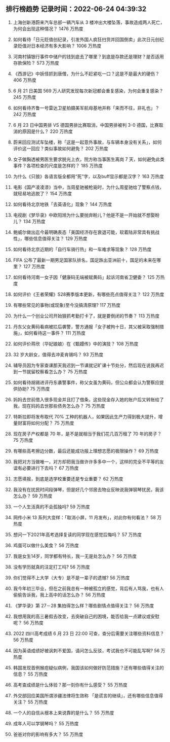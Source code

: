 
## 排行榜趋势 记录时间：2022-06-24 04:39:32
  
  1. 上海创新港蔚来汽车总部一辆汽车从 3 楼冲出大楼坠落，事故造成两人死亡，为何会出现这种情况？ 1476 万热度
    
  2. 如何看待「日元贬值创纪录，引发外国人疯狂扫货并回国倒卖」此次日元创纪录贬值对日本经济有多大影响？ 1006 万热度
    
  3. 河南村镇银行事件中储户的钱到底去了哪里？到底是存款还是理财？是否适用存款保险？ 573 万热度
    
  4. 《西游记》中妖怪抓到唐僧，为什么不赶紧吃一口？这是不是最大的硬伤？ 406 万热度
    
  5. 6 月 21 日美国 569 万人研究发现每次新冠都会重复感染，为何会重复感染？ 245 万热度
    
  6. 如何看待齐鲁一号雷达卫星拍摄美军航母基地并称「来而不往，非礼也」？ 242 万热度
    
  7. 6 月 23 日中国男排 VS 德国男排比赛取消，中国男排被判 3-0 德国，比赛取消的原因是什么？ 220 万热度
    
  8. 蔚来回应测试车坠楼，称「这是一起意外事故，与车辆本身没有关系」，如何评价这一回应？类似事故如何避免？ 202 万热度
    
  9. 女子做胸透被男医生要求脱光上衣，院方称当事医生离岗 7 天，如何避免此类事件？各项检查的尺度是怎样的？ 185 万热度
    
  10. 为什么《只狼》各语言版全都用“死”字，以及buff显示都是汉字？ 163 万热度
    
  11. 电影《国产凌凌漆》当中，当周星驰被枪毙时，为什么周星驰给了警察点钱，就轻易地逃脱了？ 154 万热度
    
  12. 如何看待北京地铁「去英语化」现象？ 144 万热度
    
  13. 电视剧《梦华录》中欧阳旭为什么要抛弃盼儿？他是不是一开始就不想娶盼儿？ 134 万热度
    
  14. 鲍威尔做出迄今最明确表态「美国经济存在衰退可能，软着陆非常具有挑战性」，哪些信息值得关注？ 129 万热度
    
  15. 如何看待北京近期的「自行车骑行热」和一车难求等现象？ 128 万热度
    
  16. FIFA 公布了最新一期男足国家队排名，国足跌出亚洲前十，国足的未来在哪里？ 127 万热度
    
  17. 如何看待河南一女子因「健康码无端被赋黄码」起诉河南省卫健委？ 125 万热度
    
  18. 如何评价《王者荣耀》S28赛季版本更新，有哪些亮点值得关注？ 122 万热度
    
  19. 有哪些常见的事物(或现象)至今没搞清原理? 117 万热度
    
  20. 为什么一个创业公司开始狠抓考勤打卡了，就是要倒闭的节奏？ 113 万热度
    
  21. 丹东父女黄码看病被拦后袭警，警方通报「女子被拘十日，其父被采取强制措施」，如何看待这一事件？ 111 万热度
    
  22. 如何评价蒋欣（华妃娘娘）在《甄嬛传》中的演技？ 108 万热度
    
  23. 32 岁大龄女，值得去冲麦肯锡吗？ 93 万热度
    
  24. 辅导员因为专家查课那天我迟到一节课就记旷课十节处分，然后现在说我再迟到一节就留校察看怎么办？ 75 万热度
    
  25. 如何看待胡锡进评丹东袭警事件，称父女虽为黄码，但公众都会认为警察应提供协助? 75 万热度
    
  26. 妈妈去世前借入很多现金并且打了借条，这些现金存入她的账户后又转账给了我，现在妈妈去世那些债务怎么办？ 75 万热度
    
  27. 特斯拉即将发布取代 70% 工种的机器人，如果因此生产力得到极大提升，增量财富将如何分配？ 75 万热度
    
  28. 现在房子产权都是 70 年，是不是就相当于我们花几百万租了 70 年的房子？ 75 万热度
    
  29. 有哪些高考擦边分数，最后还能成功报上理想志愿的极限操作？ 69 万热度
    
  30. 我把对方当做唯一，对方却把我当做许许多多中一个，这样的完全不平等的友谊有必要进行下去吗？ 67 万热度
    
  31. 志愿填报，到底是选学校重要还是专业重要？ 62 万热度
    
  32. 我没有在扰民时间段弹琴，但是好几个邻居去物业反映说我弹钢琴扰民，我该怎么办？ 59 万热度
    
  33. 一个人生活真的不会孤独吗? 59 万热度
    
  34. 网传小米 13 系列大变样：「取消小屏，11 月发布」，对此你有何看法？ 58 万热度
    
  35. 想问一下2021年高考选择复读的同学现在感觉后悔吗？ 57 万热度
    
  36. 鸡蛋可以做什么美食？ 56 万热度
    
  37. 我是女生14岁，同学都有特长，我一无是处怎么办？ 56 万热度
    
  38. 没有学历就真的注定打工吗? 56 万热度
    
  39. 你们觉得不上大学（大专）是不是一辈子的遗憾? 56 万热度
    
  40. 我今年初三毕业，但在之前我总有一种被孤立的感觉，背后有人骂我，也有人偷偷告诉我，我上高中的话怎么办？ 56 万热度
    
  41. 《梦华录》第 27－28 集拍得怎么样？哪些剧情点值得关注？ 56 万热度
    
  42. 我想用我的高三暑假去改变，去突破自己的困境，能否给我一点建议或安慰呢？ 56 万热度
    
  43. 2022 四川高考成绩 6 月 23 日 22:00 可查，查分后需要关注哪些资料信息？ 56 万热度
    
  44. 因为英语成绩好被讽刺不爱国，请问怎么反驳，考试我也不可能乱写啊? 56 万热度
    
  45. 韩国发现首例猴痘疑似病例，我国该如何做好防范措施？还有哪些值得关注的信息？ 55 万热度
    
  46. 高考查成绩是什么体验？那一刻你有什么感受？ 55 万热度
    
  47. 外交部回应美国所谓涉疆法律将生效称 「是谎言的继续」，还有哪些信息值得关注？ 55 万热度
    
  48. 一个人的自信从根本上来说靠的是什么？ 55 万热度
    
  49. 成年人可以学钢琴吗？ 55 万热度
    
  50. 爸爸对你的影响有多大？ 55 万热度
    